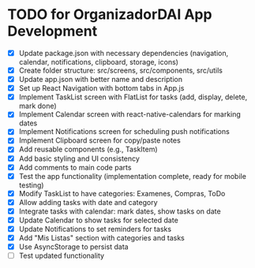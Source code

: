 # TODO for OrganizadorDAI App Development

- [x] Update package.json with necessary dependencies (navigation, calendar, notifications, clipboard, storage, icons)
- [x] Create folder structure: src/screens, src/components, src/utils
- [x] Update app.json with better name and description
- [x] Set up React Navigation with bottom tabs in App.js
- [x] Implement TaskList screen with FlatList for tasks (add, display, delete, mark done)
- [x] Implement Calendar screen with react-native-calendars for marking dates
- [x] Implement Notifications screen for scheduling push notifications
- [x] Implement Clipboard screen for copy/paste notes
- [x] Add reusable components (e.g., TaskItem)
- [x] Add basic styling and UI consistency
- [x] Add comments to main code parts
- [x] Test the app functionality (implementation complete, ready for mobile testing)
- [x] Modify TaskList to have categories: Examenes, Compras, ToDo
- [x] Allow adding tasks with date and category
- [x] Integrate tasks with calendar: mark dates, show tasks on date
- [x] Update Calendar to show tasks for selected date
- [x] Update Notifications to set reminders for tasks
- [x] Add "Mis Listas" section with categories and tasks
- [x] Use AsyncStorage to persist data
- [ ] Test updated functionality
